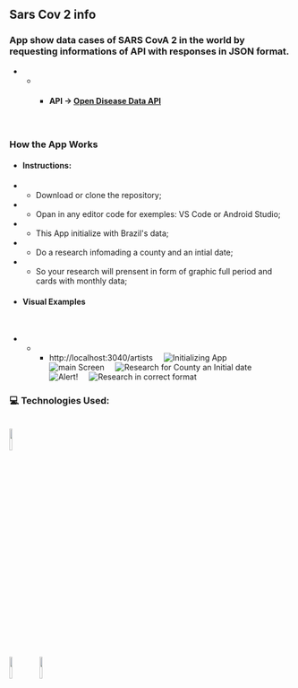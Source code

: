 ## Sars Cov 2 info

### App show data cases of SARS CovA 2 in the world by requesting informations of API with responses in JSON format.
* * * #### API -> [Open Disease Data API](https://disease.sh/v3/covid-19/historical)
&nbsp; &nbsp;
### How the App Works
* #### Instructions:

* * Download or clone the repository;

* * Opan in any editor code for exemples: VS Code or Android Studio;

* * This App initialize with Brazil's data;

* * Do a research infomading a county and an intial date;

* * So your research will prensent in form of graphic full period and cards with monthly data;

* #### Visual Examples
&nbsp; &nbsp;
- - - http://localhost:3040/artists
&nbsp; &nbsp;
![Initializing App](https://github.com/ArmandoPaulinoNeto/)
&nbsp; &nbsp;
![main Screen](https://github.com/ArmandoPaulinoNeto/)
&nbsp; &nbsp;
![Research for County an Initial date](https://github.com/ArmandoPaulinoNeto/)
&nbsp; &nbsp;
![Alert!](https://github.com/ArmandoPaulinoNeto/)
&nbsp; &nbsp;
![Research in correct format](https://github.com/)
&nbsp; &nbsp;
### :computer: Technologies Used:
<br/>
<code><img width="10%" src="https://www.vectorlogo.zone/logos/visualstudio_code/visualstudio_code-ar21.svg"></code>
<br/>
<br/>
<code><img width="10%" src="https://www.vectorlogo.zone/logos/flutterio/flutterio-ar21~bgwhite.svg"></code>
<code><img width="10%" src="https://www.vectorlogo.zone/logos/json/json-ar21.svg"></code>
<br/>

